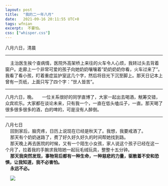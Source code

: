 ```yaml
---
layout: post
title:  "我的二一年八月"
date:   2021-09-16 20:11:55 UTC+8
tags: wfnian
excerpt:  不要怕。
css: ["whisper.css"]
---
```



八月六日，清晨
<hr>
&nbsp;&nbsp;&nbsp;&nbsp;主治医生挨个查病情，医院外高架桥上来往的火车令人心烦，我转过头去背着窗户。走廊上一个非常可爱的孩子向她奶奶嚷嚷着”奶奶奶奶你看，火车过来了”。我看了看小孩，盯着重症监护室这几个字，然后将目光下沉至脚上。那天日记本上曾有一页纸，上面只写了四个字：”世人皆苦”。  
<hr>
八月六日，晚。  
&nbsp;&nbsp;&nbsp;&nbsp;一位关系很好的同学直博了，大家一起出去喝酒，觥筹交错，众宾欢乐。大家都在谈论未来，只有我一个，一直在低头嗑瓜子，一直。那天喝了很多很多很多的酒，白的啤的，可是没有人醉倒。
<hr>

八月七日  
&nbsp;&nbsp;&nbsp;&nbsp;回到家后，脑壳疼，日历上说现在已经是秋天了。我想，我要戒酒了。  
&nbsp;&nbsp;&nbsp;&nbsp;那天有个奶奶迷路了，费了好久好久好久的时间帮她找到路。   
&nbsp;&nbsp;&nbsp;&nbsp;那天晚上再去医院的时候，又有一个陌生小女孩，家人说这个孩子已经在这一个月了，拉着我的手腕求我陪她一起玩毛绒玩具，整整十五分钟。  
&nbsp;&nbsp;&nbsp;&nbsp;<b>那天我突然发现，事物背后都有一种生命，一种慈悲的力量，驱散着不安和恐惧，让我知道，我不必害怕。</b>  
&nbsp;&nbsp;&nbsp;&nbsp;<b>永远不必。</b>   
 
&nbsp;&nbsp;&nbsp;&nbsp;<img src="https://img.shields.io/badge/-%20%20%20%E6%B0%B8%E8%BF%9C%E4%B8%8D%E5%BF%85%20%20%20-orange">
